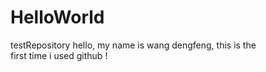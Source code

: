 # HelloWorld
testRepository
hello, my name is wang dengfeng, this is the \
first time i used github !
